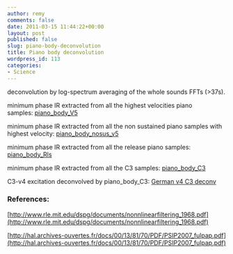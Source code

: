 ```yaml
---
author: remy
comments: false
date: 2011-03-15 11:44:22+00:00
layout: post
published: false
slug: piano-body-deconvolution
title: Piano body deconvolution
wordpress_id: 113
categories:
- Science
---
```


deconvolution by log-spectrum averaging of the whole sounds FFTs (>37s).

minimum phase IR extracted from all the highest velocities piano samples: [piano_body_V5](http://www.remymuller.net/wp-content/uploads/2011/03/piano_body_V5.wav)

minimum phase IR extracted from all the non sustained piano samples with highest velocity: [piano_body_nosus_v5](http://www.remymuller.net/wp-content/uploads/2011/03/piano_body_nosus_v5.wav)

minimum phase IR extracted from all the release piano samples: [piano_body_Rls](http://www.remymuller.net/wp-content/uploads/2011/03/piano_body_Rls.wav)

minimum phase IR extracted from all the C3 samples: [piano_body_C3](http://www.remymuller.net/wp-content/uploads/2011/03/piano_body_C3.wav)

C3-v4 excitation deconvolved by piano_body_C3: [German v4 C3 deconv](http://www.remymuller.net/wp-content/uploads/2011/03/German-v4-C3.wav_deconv.wav)


### References:


[http://www.rle.mit.edu/dspg/documents/nonnlinearfiltering_1968.pdf](http://www.rle.mit.edu/dspg/documents/nonnlinearfiltering_1968.pdf)

[http://hal.archives-ouvertes.fr/docs/00/13/81/70/PDF/PSIP2007_fulpap.pdf](http://hal.archives-ouvertes.fr/docs/00/13/81/70/PDF/PSIP2007_fulpap.pdf)
